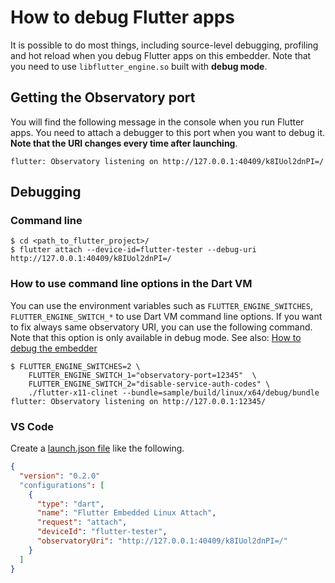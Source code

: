 # How to debug Flutter apps
It is possible to do most things, including source-level debugging, profiling and hot reload when you debug Flutter apps on this embedder. Note that you need to use `libflutter_engine.so` built with **debug mode**.

## Getting the Observatory port

You will find the following message in the console when you run Flutter apps. You need to attach a debugger to this port when you want to debug it. **Note that the URI changes every time after launching**.

```Shell
flutter: Observatory listening on http://127.0.0.1:40409/k8IUol2dnPI=/
```
## Debugging

### Command line

```Shell
$ cd <path_to_flutter_project>/
$ flutter attach --device-id=flutter-tester --debug-uri http://127.0.0.1:40409/k8IUol2dnPI=/
```

### How to use command line options in the Dart VM
You can use the environment variables such as `FLUTTER_ENGINE_SWITCHES`, `FLUTTER_ENGINE_SWITCH_*` to use Dart VM command line options. If you want to fix always same observatory URI, you can use the following command. Note that this option is only available in debug mode. See also: [How to debug the embedder](./README.md#how-to-debug-the-embedder)

```Shell
$ FLUTTER_ENGINE_SWITCHES=2 \
    FLUTTER_ENGINE_SWITCH_1="observatory-port=12345"  \
    FLUTTER_ENGINE_SWITCH_2="disable-service-auth-codes" \
    ./flutter-x11-clinet --bundle=sample/build/linux/x64/debug/bundle
flutter: Observatory listening on http://127.0.0.1:12345/
```

### VS Code

Create a [launch.json file](https://code.visualstudio.com/docs/editor/debugging#_launch-configurations) like the following.

```Json
{
  "version": "0.2.0"
  "configurations": [
    {
      "type": "dart",
      "name": "Flutter Embedded Linux Attach",
      "request": "attach",
      "deviceId": "flutter-tester",
      "observatoryUri": "http://127.0.0.1:40409/k8IUol2dnPI=/"
    }
  ]
}
```

